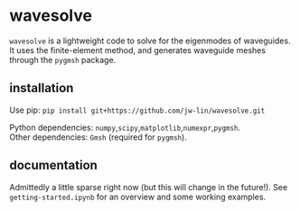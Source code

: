 # wavesolve
`wavesolve` is a lightweight code to solve for the eigenmodes of waveguides. 
It uses the finite-element method, and generates waveguide meshes through the `pygmsh` package.

## installation
Use pip: `pip install git+https://github.com/jw-lin/wavesolve.git`

Python dependencies: `numpy`,`scipy`,`matplotlib`,`numexpr`,`pygmsh`. \
Other dependencies: `Gmsh` (required for `pygmsh`).

## documentation
Admittedly a little sparse right now (but this will change in the future!). See `getting-started.ipynb` for an overview and some working examples.



